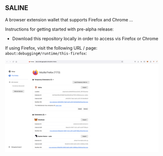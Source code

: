 ## SALINE

A browser extension wallet that supports Firefox and Chrome ...

Instructions for getting started with pre-alpha release:

* Download this repository locally in order to access vis Firefox or Chrome

If using Firefox, visit the following URL / page: `about:debugging#/runtime/this-firefox`:

[![LOAD TEMPORARY PLUGIN](img/docs/firefox-temp.png)](://about:debugging#/runtime/this-firefox)